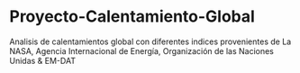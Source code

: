 # Proyecto-Calentamiento-Global
Analisis de calentamientos global con diferentes indices provenientes de La NASA, Agencia Internacional de Energía, Organización de las Naciones Unidas &amp; EM-DAT
